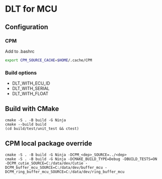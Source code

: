 # DLT for MCU

## Configuration

### CPM

Add to .bashrc

```bash
export CPM_SOURCE_CACHE=$HOME/.cache/CPM
```

### Build options

* DLT_WITH_ECU_ID
* DLT_WITH_SERIAL
* DLT_WITH_FLOAT

## Build with CMake

```console
cmake -S . -B build -G Ninja
cmake --build build
(cd build/test/unit_test && ctest)
```

## CPM local package override

```console
cmake -S . -B build -G Ninja -DCPM_<dep>_SOURCE=../<dep>
cmake -S . -B build -G Ninja -DCMAKE_BUILD_TYPE=Debug -DBUILD_TESTS=ON -DCPM_cutie_SOURCE=C:/data/dev/Cutie -DCPM_buffer_mcu_SOURCE=C:/data/dev/buffer_mcu -DCPM_ring_buffer_mcu_SOURCE=C:/data/dev/ring_buffer_mcu
```

